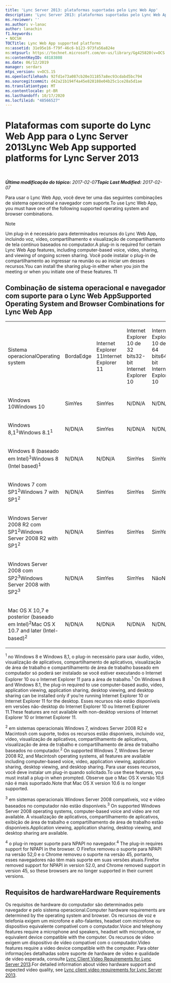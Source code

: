 ```yaml
---
title: 'Lync Server 2013: plataformas suportadas pelo Lync Web App'
description: 'Lync Server 2013: plataformas suportadas pelo Lync Web App.'
ms.reviewer: ''
ms.author: v-lanac
author: lanachin
f1.keywords:
- NOCSH
TOCTitle: Lync Web App supported platforms
ms:assetid: 31e95e16-f79f-46c6-b123-973fa56a824e
ms:mtpsurl: https://technet.microsoft.com/en-us/library/Gg425820(v=OCS.15)
ms:contentKeyID: 48183808
ms.date: 06/12/2019
manager: serdars
mtps_version: v=OCS.15
ms.openlocfilehash: 92fd1e73a087cb20e311857a8ec93cdabd5bc794
ms.sourcegitcommit: d42a21b194f4a45e828188e04b25c1ce28a5d1ae
ms.translationtype: MT
ms.contentlocale: pt-BR
ms.lasthandoff: 10/17/2020
ms.locfileid: "48566527"
---
```

# <a name="lync-web-app-supported-platforms-for-lync-server-2013"></a><span data-ttu-id="c951b-103">Plataformas com suporte do Lync Web App para o Lync Server 2013</span><span class="sxs-lookup"><span data-stu-id="c951b-103">Lync Web App supported platforms for Lync Server 2013</span></span>

<div data-xmlns="http://www.w3.org/1999/xhtml">

<div class="topic" data-xmlns="http://www.w3.org/1999/xhtml" data-msxsl="urn:schemas-microsoft-com:xslt" data-cs="https://msdn.microsoft.com/">

<div data-asp="https://msdn2.microsoft.com/asp">



</div>

<div id="mainSection">

<div id="mainBody">

<span> </span>

<span data-ttu-id="c951b-104">_**Última modificação do tópico:** 2017-02-07_</span><span class="sxs-lookup"><span data-stu-id="c951b-104">_**Topic Last Modified:** 2017-02-07_</span></span>

<span data-ttu-id="c951b-105">Para usar o Lync Web App, você deve ter uma das seguintes combinações de sistema operacional e navegador com suporte.</span><span class="sxs-lookup"><span data-stu-id="c951b-105">To use Lync Web App, you must have one of the following supported operating system and browser combinations.</span></span>

<div>


> [!NOTE]  
> <span data-ttu-id="c951b-106">Um plug-in é necessário para determinados recursos do Lync Web App, incluindo voz, vídeo, compartilhamento e visualização de compartilhamento de tela contínuo baseados no computador.</span><span class="sxs-lookup"><span data-stu-id="c951b-106">A plug-in is required for certain Lync Web App features, including computer-based voice, video, sharing, and viewing of ongoing screen sharing.</span></span> <span data-ttu-id="c951b-107">Você pode instalar o plug-in de compartilhamento ao ingressar na reunião ou ao iniciar um desses recursos.</span><span class="sxs-lookup"><span data-stu-id="c951b-107">You can install the sharing plug-in either when you join the meeting or when you initiate one of these features.</span></span> <span data-ttu-id="c951b-108">1</span><span class="sxs-lookup"><span data-stu-id="c951b-108">1</span></span><BR>



</div>

<div>

## <a name="supported-operating-system-and-browser-combinations-for-lync-web-app"></a><span data-ttu-id="c951b-109">Combinação de sistema operacional e navegador com suporte para o Lync Web App</span><span class="sxs-lookup"><span data-stu-id="c951b-109">Supported Operating System and Browser Combinations for Lync Web App</span></span>


<table style="width:100%;">
<colgroup>
<col style="width: 9%" />
<col style="width: 9%" />
<col style="width: 9%" />
<col style="width: 9%" />
<col style="width: 9%" />
<col style="width: 9%" />
<col style="width: 9%" />
<col style="width: 9%" />
<col style="width: 9%" />
<col style="width: 9%" />
<col style="width: 9%" />
</colgroup>
<tbody>
<tr class="odd">
<td><p><span data-ttu-id="c951b-110">Sistema operacional</span><span class="sxs-lookup"><span data-stu-id="c951b-110">Operating system</span></span></p></td>
<td><p><span data-ttu-id="c951b-111">Borda</span><span class="sxs-lookup"><span data-stu-id="c951b-111">Edge</span></span></p></td>
<td><p><span data-ttu-id="c951b-112">Internet Explorer 11</span><span class="sxs-lookup"><span data-stu-id="c951b-112">Internet Explorer 11</span></span></p></td>
<td><p><span data-ttu-id="c951b-113">Internet Explorer 10 de 32 bits</span><span class="sxs-lookup"><span data-stu-id="c951b-113">32-bit Internet Explorer 10</span></span></p></td>
<td><p><span data-ttu-id="c951b-114">Internet Explorer 10 de 64 bits</span><span class="sxs-lookup"><span data-stu-id="c951b-114">64-bit Internet Explorer 10</span></span></p></td>
<td><p><span data-ttu-id="c951b-115">Internet Explorer 9 de 32 bits</span><span class="sxs-lookup"><span data-stu-id="c951b-115">32-bit Internet Explorer 9</span></span></p></td>
<td><p><span data-ttu-id="c951b-116">Internet Explorer 9 de 64 bits</span><span class="sxs-lookup"><span data-stu-id="c951b-116">64-bit Internet Explorer 9</span></span></p></td>
<td><p><span data-ttu-id="c951b-117">Firefox 32-bit<sup>4</sup></span><span class="sxs-lookup"><span data-stu-id="c951b-117">Firefox 32-bit<sup>4</sup></span></span></p></td>
<td><p><span data-ttu-id="c951b-118">Firefox 64-bit<sup>4</sup></span><span class="sxs-lookup"><span data-stu-id="c951b-118">Firefox 64-bit<sup>4</sup></span></span></p></td>
<td><p><span data-ttu-id="c951b-119">Safari</span><span class="sxs-lookup"><span data-stu-id="c951b-119">Safari</span></span></p></td>
<td><p><span data-ttu-id="c951b-120">Chrome<sup>4</sup></span><span class="sxs-lookup"><span data-stu-id="c951b-120">Chrome<sup>4</sup></span></span></p></td>
</tr>
<tr class="even">
<td><p><span data-ttu-id="c951b-121">Windows 10</span><span class="sxs-lookup"><span data-stu-id="c951b-121">Windows 10</span></span></p></td>
<td><p><span data-ttu-id="c951b-122">Sim</span><span class="sxs-lookup"><span data-stu-id="c951b-122">Yes</span></span></p></td>
<td><p><span data-ttu-id="c951b-123">Sim</span><span class="sxs-lookup"><span data-stu-id="c951b-123">Yes</span></span></p></td>
<td><p><span data-ttu-id="c951b-124">N/D</span><span class="sxs-lookup"><span data-stu-id="c951b-124">N/A</span></span></p></td>
<td><p><span data-ttu-id="c951b-125">N/D</span><span class="sxs-lookup"><span data-stu-id="c951b-125">N/A</span></span></p></td>
<td><p><span data-ttu-id="c951b-126">N/D</span><span class="sxs-lookup"><span data-stu-id="c951b-126">N/A</span></span></p></td>
<td><p><span data-ttu-id="c951b-127">N/D</span><span class="sxs-lookup"><span data-stu-id="c951b-127">N/A</span></span></p></td>
<td><p><span data-ttu-id="c951b-128">Não</span><span class="sxs-lookup"><span data-stu-id="c951b-128">No</span></span></p></td>
<td><p><span data-ttu-id="c951b-129">Não</span><span class="sxs-lookup"><span data-stu-id="c951b-129">No</span></span></p></td>
<td><p><span data-ttu-id="c951b-130">N/D</span><span class="sxs-lookup"><span data-stu-id="c951b-130">N/A</span></span></p></td>
<td><p><span data-ttu-id="c951b-131">Não</span><span class="sxs-lookup"><span data-stu-id="c951b-131">No</span></span></p></td>
</tr>
<tr class="odd">
<td><p><span data-ttu-id="c951b-132">Windows 8,1<sup>1</sup></span><span class="sxs-lookup"><span data-stu-id="c951b-132">Windows 8.1<sup>1</sup></span></span></p></td>
<td><p><span data-ttu-id="c951b-133">N/D</span><span class="sxs-lookup"><span data-stu-id="c951b-133">N/A</span></span></p></td>
<td><p><span data-ttu-id="c951b-134">Sim</span><span class="sxs-lookup"><span data-stu-id="c951b-134">Yes</span></span></p></td>
<td><p><span data-ttu-id="c951b-135">N/D</span><span class="sxs-lookup"><span data-stu-id="c951b-135">N/A</span></span></p></td>
<td><p><span data-ttu-id="c951b-136">N/D</span><span class="sxs-lookup"><span data-stu-id="c951b-136">N/A</span></span></p></td>
<td><p><span data-ttu-id="c951b-137">N/D</span><span class="sxs-lookup"><span data-stu-id="c951b-137">N/A</span></span></p></td>
<td><p><span data-ttu-id="c951b-138">N/D</span><span class="sxs-lookup"><span data-stu-id="c951b-138">N/A</span></span></p></td>
<td><p><span data-ttu-id="c951b-139">Não</span><span class="sxs-lookup"><span data-stu-id="c951b-139">No</span></span></p></td>
<td><p><span data-ttu-id="c951b-140">Não</span><span class="sxs-lookup"><span data-stu-id="c951b-140">No</span></span></p></td>
<td><p><span data-ttu-id="c951b-141">N/D</span><span class="sxs-lookup"><span data-stu-id="c951b-141">N/A</span></span></p></td>
<td><p><span data-ttu-id="c951b-142">Não</span><span class="sxs-lookup"><span data-stu-id="c951b-142">No</span></span></p></td>
</tr>
<tr class="even">
<td><p><span data-ttu-id="c951b-143">Windows 8 (baseado em Intel)<sup>1</sup></span><span class="sxs-lookup"><span data-stu-id="c951b-143">Windows 8 (Intel based)<sup>1</sup></span></span></p></td>
<td><p><span data-ttu-id="c951b-144">N/D</span><span class="sxs-lookup"><span data-stu-id="c951b-144">N/A</span></span></p></td>
<td><p><span data-ttu-id="c951b-145">N/D</span><span class="sxs-lookup"><span data-stu-id="c951b-145">N/A</span></span></p></td>
<td><p><span data-ttu-id="c951b-146">Sim</span><span class="sxs-lookup"><span data-stu-id="c951b-146">Yes</span></span></p></td>
<td><p><span data-ttu-id="c951b-147">Sim</span><span class="sxs-lookup"><span data-stu-id="c951b-147">Yes</span></span></p></td>
<td><p><span data-ttu-id="c951b-148">N/D</span><span class="sxs-lookup"><span data-stu-id="c951b-148">N/A</span></span></p></td>
<td><p><span data-ttu-id="c951b-149">N/D</span><span class="sxs-lookup"><span data-stu-id="c951b-149">N/A</span></span></p></td>
<td><p><span data-ttu-id="c951b-150">Não</span><span class="sxs-lookup"><span data-stu-id="c951b-150">No</span></span></p></td>
<td><p><span data-ttu-id="c951b-151">Não</span><span class="sxs-lookup"><span data-stu-id="c951b-151">No</span></span></p></td>
<td><p><span data-ttu-id="c951b-152">N/D</span><span class="sxs-lookup"><span data-stu-id="c951b-152">N/A</span></span></p></td>
<td><p><span data-ttu-id="c951b-153">Não</span><span class="sxs-lookup"><span data-stu-id="c951b-153">No</span></span></p></td>
</tr>
<tr class="odd">
<td><p><span data-ttu-id="c951b-154">Windows 7 com SP1<sup>2</sup></span><span class="sxs-lookup"><span data-stu-id="c951b-154">Windows 7 with SP1<sup>2</sup></span></span></p></td>
<td><p><span data-ttu-id="c951b-155">N/D</span><span class="sxs-lookup"><span data-stu-id="c951b-155">N/A</span></span></p></td>
<td><p><span data-ttu-id="c951b-156">Sim</span><span class="sxs-lookup"><span data-stu-id="c951b-156">Yes</span></span></p></td>
<td><p><span data-ttu-id="c951b-157">Sim</span><span class="sxs-lookup"><span data-stu-id="c951b-157">Yes</span></span></p></td>
<td><p><span data-ttu-id="c951b-158">Sim</span><span class="sxs-lookup"><span data-stu-id="c951b-158">Yes</span></span></p></td>
<td><p><span data-ttu-id="c951b-159">Sim</span><span class="sxs-lookup"><span data-stu-id="c951b-159">Yes</span></span></p></td>
<td><p><span data-ttu-id="c951b-160">Sim</span><span class="sxs-lookup"><span data-stu-id="c951b-160">Yes</span></span></p></td>
<td><p><span data-ttu-id="c951b-161">Não</span><span class="sxs-lookup"><span data-stu-id="c951b-161">No</span></span></p></td>
<td><p><span data-ttu-id="c951b-162">Não</span><span class="sxs-lookup"><span data-stu-id="c951b-162">No</span></span></p></td>
<td><p><span data-ttu-id="c951b-163">N/D</span><span class="sxs-lookup"><span data-stu-id="c951b-163">N/A</span></span></p></td>
<td><p><span data-ttu-id="c951b-164">Não</span><span class="sxs-lookup"><span data-stu-id="c951b-164">No</span></span></p></td>
</tr>
<tr class="even">
<td><p><span data-ttu-id="c951b-165">Windows Server 2008 R2 com SP1<sup>2</sup></span><span class="sxs-lookup"><span data-stu-id="c951b-165">Windows Server 2008 R2 with SP1<sup>2</sup></span></span></p></td>
<td><p><span data-ttu-id="c951b-166">N/D</span><span class="sxs-lookup"><span data-stu-id="c951b-166">N/A</span></span></p></td>
<td><p><span data-ttu-id="c951b-167">Sim</span><span class="sxs-lookup"><span data-stu-id="c951b-167">Yes</span></span></p></td>
<td><p><span data-ttu-id="c951b-168">Sim</span><span class="sxs-lookup"><span data-stu-id="c951b-168">Yes</span></span></p></td>
<td><p><span data-ttu-id="c951b-169">Sim</span><span class="sxs-lookup"><span data-stu-id="c951b-169">Yes</span></span></p></td>
<td><p><span data-ttu-id="c951b-170">Sim</span><span class="sxs-lookup"><span data-stu-id="c951b-170">Yes</span></span></p></td>
<td><p><span data-ttu-id="c951b-171">Sim</span><span class="sxs-lookup"><span data-stu-id="c951b-171">Yes</span></span></p></td>
<td><p><span data-ttu-id="c951b-172">Não</span><span class="sxs-lookup"><span data-stu-id="c951b-172">No</span></span></p></td>
<td><p><span data-ttu-id="c951b-173">Não</span><span class="sxs-lookup"><span data-stu-id="c951b-173">No</span></span></p></td>
<td><p><span data-ttu-id="c951b-174">N/D</span><span class="sxs-lookup"><span data-stu-id="c951b-174">N/A</span></span></p></td>
<td><p><span data-ttu-id="c951b-175">Não</span><span class="sxs-lookup"><span data-stu-id="c951b-175">No</span></span></p></td>
</tr>
<tr class="odd">
<td><p><span data-ttu-id="c951b-176">Windows Server 2008 com SP2<sup>3</sup></span><span class="sxs-lookup"><span data-stu-id="c951b-176">Windows Server 2008 with SP2<sup>3</sup></span></span></p></td>
<td><p><span data-ttu-id="c951b-177">N/D</span><span class="sxs-lookup"><span data-stu-id="c951b-177">N/A</span></span></p></td>
<td><p><span data-ttu-id="c951b-178">Sim</span><span class="sxs-lookup"><span data-stu-id="c951b-178">Yes</span></span></p></td>
<td><p><span data-ttu-id="c951b-179">Sim</span><span class="sxs-lookup"><span data-stu-id="c951b-179">Yes</span></span></p></td>
<td><p><span data-ttu-id="c951b-180">Não</span><span class="sxs-lookup"><span data-stu-id="c951b-180">No</span></span></p></td>
<td><p><span data-ttu-id="c951b-181">Sim</span><span class="sxs-lookup"><span data-stu-id="c951b-181">Yes</span></span></p></td>
<td><p><span data-ttu-id="c951b-182">Não</span><span class="sxs-lookup"><span data-stu-id="c951b-182">No</span></span></p></td>
<td><p><span data-ttu-id="c951b-183">Não</span><span class="sxs-lookup"><span data-stu-id="c951b-183">No</span></span></p></td>
<td><p><span data-ttu-id="c951b-184">Não</span><span class="sxs-lookup"><span data-stu-id="c951b-184">No</span></span></p></td>
<td><p><span data-ttu-id="c951b-185">N/D</span><span class="sxs-lookup"><span data-stu-id="c951b-185">N/A</span></span></p></td>
<td><p><span data-ttu-id="c951b-186">Não</span><span class="sxs-lookup"><span data-stu-id="c951b-186">No</span></span></p></td>
</tr>
<tr class="even">
<td><p><span data-ttu-id="c951b-187">Mac OS X 10,7 e posterior (baseado em Intel)<sup>2</sup></span><span class="sxs-lookup"><span data-stu-id="c951b-187">Mac OS X 10.7 and later (Intel-based)<sup>2</sup></span></span></p></td>
<td><p><span data-ttu-id="c951b-188">N/D</span><span class="sxs-lookup"><span data-stu-id="c951b-188">N/A</span></span></p></td>
<td><p><span data-ttu-id="c951b-189">N/D</span><span class="sxs-lookup"><span data-stu-id="c951b-189">N/A</span></span></p></td>
<td><p><span data-ttu-id="c951b-190">N/D</span><span class="sxs-lookup"><span data-stu-id="c951b-190">N/A</span></span></p></td>
<td><p><span data-ttu-id="c951b-191">N/D</span><span class="sxs-lookup"><span data-stu-id="c951b-191">N/A</span></span></p></td>
<td><p><span data-ttu-id="c951b-192">N/D</span><span class="sxs-lookup"><span data-stu-id="c951b-192">N/A</span></span></p></td>
<td><p><span data-ttu-id="c951b-193">N/D</span><span class="sxs-lookup"><span data-stu-id="c951b-193">N/A</span></span></p></td>
<td><p><span data-ttu-id="c951b-194">Não</span><span class="sxs-lookup"><span data-stu-id="c951b-194">No</span></span></p></td>
<td><p><span data-ttu-id="c951b-195">Não</span><span class="sxs-lookup"><span data-stu-id="c951b-195">No</span></span></p></td>
<td><p><span data-ttu-id="c951b-196">Sim</span><span class="sxs-lookup"><span data-stu-id="c951b-196">Yes</span></span></p></td>
<td><p><span data-ttu-id="c951b-197">Não</span><span class="sxs-lookup"><span data-stu-id="c951b-197">No</span></span></p></td>
</tr>
</tbody>
</table>


<span data-ttu-id="c951b-198"><sup>1</sup> no Windows 8 e Windows 8,1, o plug-in necessário para usar áudio, vídeo, visualização de aplicativos, compartilhamento de aplicativos, visualização de área de trabalho e compartilhamento de área de trabalho baseado em computador só poderá ser instalado se você estiver executando o Internet Explorer 10 ou o Internet Explorer 11 para a área de trabalho.</span><span class="sxs-lookup"><span data-stu-id="c951b-198"><sup>1</sup> On Windows 8 and Windows 8.1, the plug-in required to use computer-based audio, video, application viewing, application sharing, desktop viewing, and desktop sharing can be installed only if you’re running Internet Explorer 10 or Internet Explorer 11 for the desktop.</span></span> <span data-ttu-id="c951b-199">Esses recursos não estão disponíveis em versões não-desktop do Internet Explorer 10 ou Internet Explorer 11.</span><span class="sxs-lookup"><span data-stu-id="c951b-199">These features are not available with non-desktop versions of Internet Explorer 10 or Internet Explorer 11.</span></span>

<span data-ttu-id="c951b-200"><sup>2</sup> em sistemas operacionais Windows 7, windows Server 2008 R2 e Macintosh com suporte, todos os recursos estão disponíveis, incluindo voz, vídeo, visualização de aplicativos, compartilhamento de aplicativos, visualização de área de trabalho e compartilhamento de área de trabalho baseados no computador.</span><span class="sxs-lookup"><span data-stu-id="c951b-200"><sup>2</sup> On supported Windows 7, Windows Server 2008 R2, and Macintosh operating systems, all features are available including computer-based voice, video, application viewing, application sharing, desktop viewing, and desktop sharing.</span></span> <span data-ttu-id="c951b-201">Para usar esses recursos, você deve instalar um plug-in quando solicitado.</span><span class="sxs-lookup"><span data-stu-id="c951b-201">To use these features, you must install a plug-in when prompted.</span></span> <span data-ttu-id="c951b-202">Observe que o Mac OS X versão 10,6 não é mais suportado.</span><span class="sxs-lookup"><span data-stu-id="c951b-202">Note that Mac OS X version 10.6 is no longer supported.</span></span>

<span data-ttu-id="c951b-203"><sup>3</sup> em sistemas operacionais Windows Server 2008 compatíveis, voz e vídeo baseados no computador não estão disponíveis.</span><span class="sxs-lookup"><span data-stu-id="c951b-203"><sup>3</sup> On supported Windows Server 2008 operating systems, computer-based voice and video are not available.</span></span> <span data-ttu-id="c951b-204">A visualização de aplicativos, compartilhamento de aplicativos, exibição de área de trabalho e compartilhamento de área de trabalho estão disponíveis.</span><span class="sxs-lookup"><span data-stu-id="c951b-204">Application viewing, application sharing, desktop viewing, and desktop sharing are available.</span></span>

<span data-ttu-id="c951b-205"><sup>4</sup>  o plug-in requer suporte para NPAPI no navegador.</span><span class="sxs-lookup"><span data-stu-id="c951b-205"><sup>4</sup>  The plug-in requires support for NPAPI in the browser.</span></span> <span data-ttu-id="c951b-206">O Firefox removeu o suporte para NPAPI na versão 52,0 e o Chrome removeu o suporte na versão 45, portanto, esses navegadores não têm mais suporte em suas versões atuais.</span><span class="sxs-lookup"><span data-stu-id="c951b-206">Firefox removed support for NPAPI in version 52.0, and Chrome removed support in version 45, so these browsers are no longer supported in their current versions.</span></span>

</div>

<div>

## <a name="hardware-requirements"></a><span data-ttu-id="c951b-207">Requisitos de hardware</span><span class="sxs-lookup"><span data-stu-id="c951b-207">Hardware Requirements</span></span>

<span data-ttu-id="c951b-208">Os requisitos de hardware do computador são determinados pelo navegador e pelo sistema operacional.</span><span class="sxs-lookup"><span data-stu-id="c951b-208">Computer hardware requirements are determined by the operating system and browser.</span></span> <span data-ttu-id="c951b-209">Os recursos de voz e telefonia exigem um microfone e alto-falantes, headset com microfone ou dispositivo equivalente compatível com o computador.</span><span class="sxs-lookup"><span data-stu-id="c951b-209">Voice and telephony features require a microphone and speakers, headset with microphone, or equivalent device compatible with the computer.</span></span> <span data-ttu-id="c951b-210">Os recursos de vídeo exigem um dispositivo de vídeo compatível com o computador.</span><span class="sxs-lookup"><span data-stu-id="c951b-210">Video features require a video device compatible with the computer.</span></span> <span data-ttu-id="c951b-211">Para obter informações detalhadas sobre suporte de hardware de vídeo e qualidade de vídeo esperada, consulte [Lync Client Video Requirements for Lync Server 2013](lync-server-2013-lync-client-video-requirements.md).</span><span class="sxs-lookup"><span data-stu-id="c951b-211">For detailed information about video hardware support and expected video quality, see [Lync client video requirements for Lync Server 2013](lync-server-2013-lync-client-video-requirements.md).</span></span>

</div>

</div>

<span> </span>

</div>

</div>

</div>

